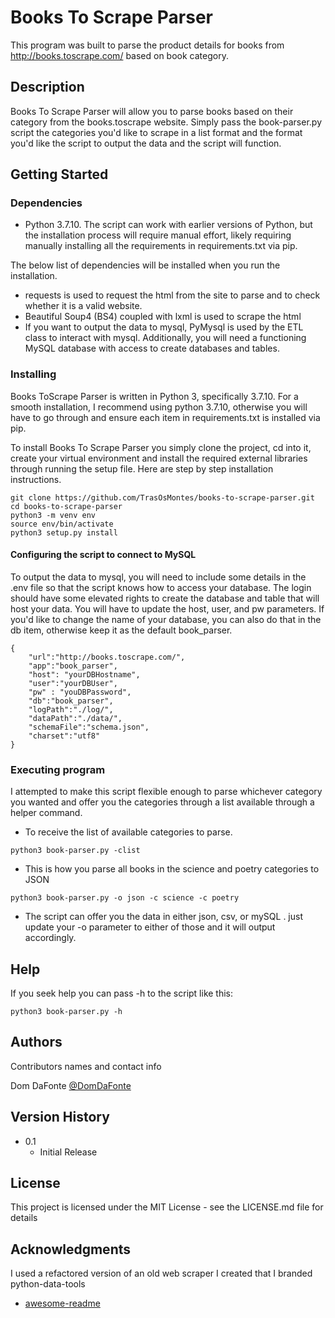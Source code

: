 # Books To Scrape Parser

This program was built to parse the product details for books from http://books.toscrape.com/ based on book category.

## Description

Books To Scrape Parser will allow you to parse books based on their category from the books.toscrape website.  Simply pass the book-parser.py script the categories you'd like to scrape in a list format and the format you'd like the script to output the data and the script will function.  


## Getting Started

### Dependencies

* Python 3.7.10.  The script can work with earlier versions of Python, but the installation process will require manual effort, likely requiring manually installing all the requirements in requirements.txt via pip.

The below list of dependencies will be installed when you run the installation.
* requests is used to request the html from the site to parse and to check whether it is a valid website.  
* Beautiful Soup4 (BS4) coupled with lxml is used to scrape the html 
* If you want to output the data to mysql, PyMysql is used by the ETL class to interact with mysql. Additionally, you will need a functioning MySQL database with access to create databases and tables. 

### Installing

Books ToScrape Parser is written in Python 3, specifically 3.7.10. For a smooth installation, I recommend using python 3.7.10, otherwise you will have to go through and ensure each item in requirements.txt is installed via pip. 

To install Books To Scrape Parser you simply clone the project, cd into it, create your virtual environment and install the required external libraries through running the setup file.  Here are step by step installation instructions. 
```
git clone https://github.com/TrasOsMontes/books-to-scrape-parser.git
cd books-to-scrape-parser
python3 -m venv env
source env/bin/activate
python3 setup.py install
```

#### Configuring the script to connect to MySQL
To output the data to mysql, you will need to include some details in the .env file so that the script knows how to access your database.  The login should have some elevated rights to create the database and table that will host your data. You will have to update the host, user, and pw parameters.  If you'd like to change the name of your database, you can also do that in the db item, otherwise keep it as the default book_parser.

```
{
    "url":"http://books.toscrape.com/",
    "app":"book_parser",
    "host": "yourDBHostname",
    "user":"yourDBUser",
    "pw" : "youDBPassword",
    "db":"book_parser",
    "logPath":"./log/",
    "dataPath":"./data/",
    "schemaFile":"schema.json",
    "charset":"utf8"
}
```

### Executing program
I attempted to make this script flexible enough to parse whichever category you wanted and offer you the categories through a list available through a helper command.  


* To receive the list of available categories to parse.
```
python3 book-parser.py -clist
```

* This is how you parse all books in the science and poetry categories to JSON
```
python3 book-parser.py -o json -c science -c poetry
```

* The script can offer you the data in either json, csv, or mySQL .  just update your -o parameter to either of those and it will output accordingly.


## Help

If you seek help you can pass -h to the script like this:
```
python3 book-parser.py -h
```

## Authors

Contributors names and contact info

Dom DaFonte
[@DomDaFonte](https://twitter.com/domdafonte)

## Version History

* 0.1
    * Initial Release

## License

This project is licensed under the MIT License - see the LICENSE.md file for details

## Acknowledgments

I used a refactored version of an old web scraper I created that I branded python-data-tools
* [awesome-readme](https://github.com/TrasOsMontes/Python-Data-Tools)
